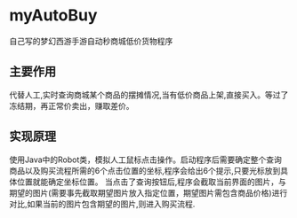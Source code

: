 # myAutoBuy
自己写的梦幻西游手游自动秒商城低价货物程序

## 主要作用

代替人工,实时查询商城某个商品的摆摊情况,当有低价商品上架,直接买入。等过了冻结期，再正常价卖出，赚取差价。

## 实现原理

使用Java中的Robot类，模拟人工鼠标点击操作。启动程序后需要确定整个查询商品以及购买流程所需的6个点击位置的坐标,程序会给出6个提示,只要光标放到具体位置就能确定坐标位置。
当点击了查询按钮后,程序会截取当前界面的图片，与期望的图片(需要事先截取期望图片放入指定位置，期望图片需包含商品价格)进行对比,如果当前的图片包含期望的图片,则进入购买流程.

